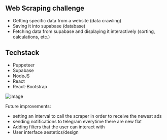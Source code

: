 ## Web Scraping challenge

- Getting specific data from a website (data crawling)
- Saving it into supabase (database)
- Fetching data from supabase and displaying it interactively (sorting, calculations, etc.)

## Techstack

 - Puppeteer
 - Supabase
 - NodeJS
 - React 
 - React-Bootstrap


![image](https://user-images.githubusercontent.com/44238666/213674033-ced0f3eb-9695-4574-9cc3-5d6b7c36368e.png)


Future improvements:
 - setting an interval to call the scraper in order to receive the newest ads 
 - sending notifications to telegram everytime  there are new flat
 - Adding filters that the user can interact with
 - User interface aestetics/design

